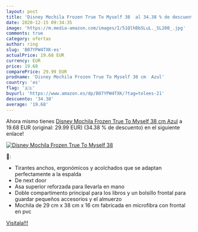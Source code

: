 ```yaml
---
layout: post
title: 'Disney Mochila Frozen True To Myself 38  al 34.38 % de descuento'
date: 2020-12-15 09:34:35
image: 'https://m.media-amazon.com/images/I/51QlhBbSLuL._SL200_.jpg'
comments: true
category: ofertas
author: ring
slug: 'B07YPW4TXK-es'
actualPrice: 19.68 EUR
currency: EUR
price: 19.68
comparePrice: 29.99 EUR
prodname: 'Disney Mochila Frozen True To Myself 38 cm  Azul'
country: 'es'
flag: '🇪🇸'
buyurl: 'https://www.amazon.es/dp/B07YPW4TXK/?tag=tolees-21'
descuento: '34.38'
average: '19.68'
---
```


Ahora mismo tienes [Disney Mochila Frozen True To Myself 38 cm  Azul](https://www.amazon.es/dp/B07YPW4TXK/?tag=tolees-21) a 19.68 EUR (original: 29.99 EUR) (34.38 %  de descuento) en el siguiente enlace!

[![Disney Mochila Frozen True To Myself 38 ](https://m.media-amazon.com/images/I/51QlhBbSLuL._SL200_.jpg)](https://www.amazon.es/dp/B07YPW4TXK/?tag=tolees-21)

🔎:

- Tirantes anchos, ergonómicos y acolchados que se adaptan perfectamente a la espalda
- De next door
- Asa superior reforzada para llevarla en mano
- Doble compartimento principal para los libros y un bolsillo frontal para guardar pequeños accesorios y el almuerzo
- Mochila de 29 cm x 38 cm x 16 cm fabricada en microfibra con frontal en pvc

[Visítala!!!](https://www.amazon.es/dp/B07YPW4TXK/?tag=tolees-21)
